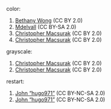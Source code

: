 color:

1. [Bethany Wong](https://commons.wikimedia.org/wiki/File:Karlie_Kloss_%288470966863%29.jpg) (CC BY 2.0)
2. [Mdelvall](https://commons.wikimedia.org/wiki/File:Karlie_Kloss_and_Nathalie_Colin_%28cropped%29.jpg) (CC BY-SA 2.0)
3. [Christopher Macsurak](https://commons.wikimedia.org/wiki/File:Karlie_Kloss_at_Anna_Sui.jpg) (CC BY 2.0)
4. [Christopher Macsurak](https://commons.wikimedia.org/wiki/File:Diane_von_F%C3%BCrstenberg_Spring-Summer_2014_04.jpg) (CC BY 2.0)

grayscale:

1. [Christopher Macsurak](https://commons.wikimedia.org/wiki/File:Karlie_Kloss_@_Donna_Karan_Show_02.jpg) (CC BY 2.0)
2. [Christopher Macsurak](https://commons.wikimedia.org/wiki/File:Karlie_Kloss_@_Donna_Karan_Show_07.jpg) (CC BY 2.0)

restart:

1. [John “hugo971”](https://www.flickr.com/photos/30375176@N08/6217835941) (CC BY-NC-SA 2.0)
2. [John “hugo971”](https://www.flickr.com/photos/30375176@N08/5813100679) (CC BY-NC-SA 2.0)
